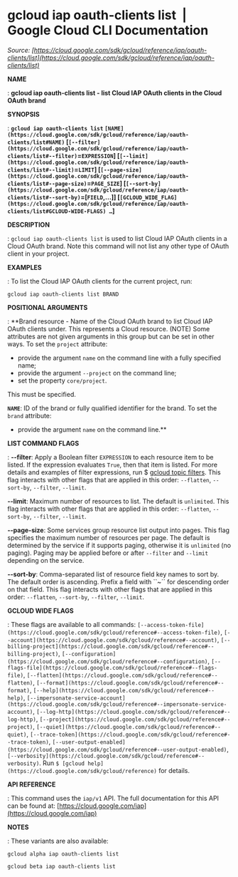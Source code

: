 # gcloud iap oauth-clients list  |  Google Cloud CLI Documentation

*Source: [https://cloud.google.com/sdk/gcloud/reference/iap/oauth-clients/list](https://cloud.google.com/sdk/gcloud/reference/iap/oauth-clients/list)*

**NAME**

: **gcloud iap oauth-clients list - list Cloud IAP OAuth clients in the Cloud OAuth brand**

**SYNOPSIS**

: **`gcloud iap oauth-clients list` `[NAME](https://cloud.google.com/sdk/gcloud/reference/iap/oauth-clients/list#NAME)` [`[--filter](https://cloud.google.com/sdk/gcloud/reference/iap/oauth-clients/list#--filter)`=`EXPRESSION`] [`[--limit](https://cloud.google.com/sdk/gcloud/reference/iap/oauth-clients/list#--limit)`=`LIMIT`] [`[--page-size](https://cloud.google.com/sdk/gcloud/reference/iap/oauth-clients/list#--page-size)`=`PAGE_SIZE`] [`[--sort-by](https://cloud.google.com/sdk/gcloud/reference/iap/oauth-clients/list#--sort-by)`=[`FIELD`,…]] [`[GCLOUD_WIDE_FLAG](https://cloud.google.com/sdk/gcloud/reference/iap/oauth-clients/list#GCLOUD-WIDE-FLAGS) …`]**

**DESCRIPTION**

: `gcloud iap oauth-clients list` is used to list Cloud IAP OAuth
clients in a Cloud OAuth brand. Note this command will not list any other type
of OAuth client in your project.

**EXAMPLES**

: To list the Cloud IAP OAuth clients for the current project, run:

```
gcloud iap oauth-clients list BRAND
```

**POSITIONAL ARGUMENTS**

: **Brand resource - Name of the Cloud OAuth brand to list Cloud IAP OAuth clients
under. This represents a Cloud resource. (NOTE) Some attributes are not given
arguments in this group but can be set in other ways.
To set the `project` attribute:

- provide the argument `name` on the command line with a fully
specified name;
- provide the argument `--project` on the command line;
- set the property `core/project`.

This must be specified.

**`NAME`**:
ID of the brand or fully qualified identifier for the brand.
To set the `brand` attribute:

- provide the argument `name` on the command line.**

**LIST COMMAND FLAGS**

: **--filter**:
Apply a Boolean filter `EXPRESSION` to each resource item
to be listed. If the expression evaluates `True`, then that item is
listed. For more details and examples of filter expressions, run $ [gcloud topic filters](https://cloud.google.com/sdk/gcloud/reference/topic/filters). This flag
interacts with other flags that are applied in this order:
`--flatten`, `--sort-by`, `--filter`,
`--limit`.

**--limit**:
Maximum number of resources to list. The default is `unlimited`. This
flag interacts with other flags that are applied in this order:
`--flatten`, `--sort-by`, `--filter`,
`--limit`.

**--page-size**:
Some services group resource list output into pages. This flag specifies the
maximum number of resources per page. The default is determined by the service
if it supports paging, otherwise it is `unlimited` (no paging).
Paging may be applied before or after `--filter` and
`--limit` depending on the service.

**--sort-by**:
Comma-separated list of resource field key names to sort by. The default order
is ascending. Prefix a field with ``~´´ for descending order on that
field. This flag interacts with other flags that are applied in this order:
`--flatten`, `--sort-by`, `--filter`,
`--limit`.

**GCLOUD WIDE FLAGS**

: These flags are available to all commands: `[--access-token-file](https://cloud.google.com/sdk/gcloud/reference#--access-token-file)`,
`[--account](https://cloud.google.com/sdk/gcloud/reference#--account)`, `[--billing-project](https://cloud.google.com/sdk/gcloud/reference#--billing-project)`,
`[--configuration](https://cloud.google.com/sdk/gcloud/reference#--configuration)`,
`[--flags-file](https://cloud.google.com/sdk/gcloud/reference#--flags-file)`,
`[--flatten](https://cloud.google.com/sdk/gcloud/reference#--flatten)`, `[--format](https://cloud.google.com/sdk/gcloud/reference#--format)`, `[--help](https://cloud.google.com/sdk/gcloud/reference#--help)`, `[--impersonate-service-account](https://cloud.google.com/sdk/gcloud/reference#--impersonate-service-account)`,
`[--log-http](https://cloud.google.com/sdk/gcloud/reference#--log-http)`,
`[--project](https://cloud.google.com/sdk/gcloud/reference#--project)`, `[--quiet](https://cloud.google.com/sdk/gcloud/reference#--quiet)`, `[--trace-token](https://cloud.google.com/sdk/gcloud/reference#--trace-token)`, `[--user-output-enabled](https://cloud.google.com/sdk/gcloud/reference#--user-output-enabled)`,
`[--verbosity](https://cloud.google.com/sdk/gcloud/reference#--verbosity)`.
Run `$ [gcloud help](https://cloud.google.com/sdk/gcloud/reference)` for details.

**API REFERENCE**

: This command uses the `iap/v1` API. The full documentation for this
API can be found at: [https://cloud.google.com/iap](https://cloud.google.com/iap)

**NOTES**

: These variants are also available:

```
gcloud alpha iap oauth-clients list
```

```
gcloud beta iap oauth-clients list
```